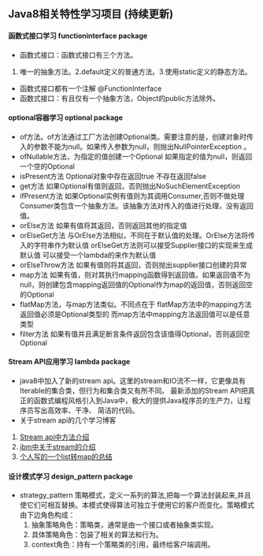 ## Java8相关特性学习项目 (持续更新)

#### 函数式接口学习 functioninterface package

- 函数式接口：函数式接口有三个方法。                                 
 1. 唯一的抽象方法。2.default定义的普通方法。3.使用static定义的静态方法。
- 函数式接口都有一个注解 @FunctionInterface
- 函数式接口：有且仅有一个抽象方法，Object的public方法除外。

#### optional容器学习 optional package 

- of方法。of方法通过工厂方法创建Optional类。需要注意的是，创建对象时传入的参数不能为null。如果传入参数为null，则抛出NullPointerException 。
- ofNullable方法，为指定的值创建一个Optional 如果指定的值为null，则返回一个空的Optional
- isPresent方法 Optional对象中存在返回true 不存在返回false
- get方法 如果Optional有值则返回，否则抛出NoSuchElementException
- ifPresent方法 如果Optional实例有值则为其调用Consumer,否则不做处理
 Consumer类包含一个抽象方法。该抽象方法对传入的值进行处理，没有返回值。
- orElse方法 如果有值将其返回，否则返回其他的指定值
- orElseGet方法 与OrElse方法相似，不同在于默认值的处理。OrElse方法将传入的字符串作为默认值 orElseGet方法则可以接受Supplier接口的实现来生成默认值 可以接受一个lambda的来作为默认值
- orElseThrow方法 如果有值则将其返回，否则抛出supplier接口创建的异常
- map方法 如果有值，则对其执行mapping函数得到返回值。如果返回值不为null，则创建包含mapping返回值的Optional作为map的返回值，否则返回空的Optional
- flatMap方法，与map方法类似。不同点在于 flatMap方法中的mapping方法返回值必须是Optional类型的 而map方法中mapping方法返回值可以是任意类型
- filter方法 如果有值并且满足断言条件返回包含该值得Optional，否则返回空Optional

#### Stream API应用学习 lambda package 

- java8中加入了新的stream api。这里的stream和IO流不一样，它更像具有Iterable的集合类，但行为和集合类又有所不同。
最新添加的Stream API把真正的函数式编程风格引入到Java中，极大的提供Java程序员的生产力，让程序员写出高效率、干净、
简洁的代码。
- 关于stream api的几个学习博客
1. [Stream api中方法介绍](https://blog.csdn.net/sun_promise/article/details/51480257)
2. [ibm中关于stream的介绍](https://www.ibm.com/developerworks/cn/java/j-lo-java8streamapi/)
3. [个人写的一个list转map的总结](https://zhanglijun1217.github.io/blog/2018/08/12/Java8%E4%B8%ADlist%E8%BD%ACmap%E6%96%B9%E6%B3%95%E6%80%BB%E7%BB%93/#more)

#### 设计模式学习 design_pattern package

- strategy_pattern 策略模式，定义一系列的算法,把每一个算法封装起来,并且使它们可相互替换。本模式使得算法可独立于使用它的客户而变化。策略模式由下边角色构成：
    1. 抽象策略角色：策略类，通常是由一个接口或者抽象类实现。
    2. 具体策略角色：包装了相关的算法和行为。
    3. context角色：持有一个策略类的引用，最终给客户端调用。